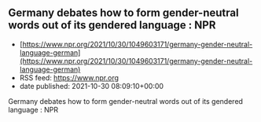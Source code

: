 ## Germany debates how to form gender-neutral words out of its gendered language : NPR
 - [https://www.npr.org/2021/10/30/1049603171/germany-gender-neutral-language-german](https://www.npr.org/2021/10/30/1049603171/germany-gender-neutral-language-german)
 - RSS feed: https://www.npr.org
 - date published: 2021-10-30 08:09:10+00:00

Germany debates how to form gender-neutral words out of its gendered language : NPR

